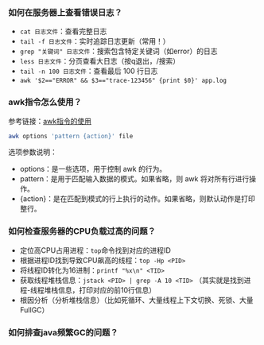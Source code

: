 ### 如何在服务器上查看错误日志？
- `cat 日志文件`：查看完整日志
- `tail -f 日志文件`：实时追踪日志更新（常用！）
- `grep "关键词" 日志文件`：搜索包含特定关键词（如error）的日志
- `less 日志文件`：分页查看大日志（按q退出，/搜索）
- `tail -n 100 日志文件`：查看最后 100 行日志
- `awk '$2=="ERROR" && $3=="trace-123456" {print $0}' app.log`

### awk指令怎么使用？
参考链接：[awk指令的使用](https://www.runoob.com/linux/linux-comm-awk.html)
```bash
awk options 'pattern {action}' file
```
选项参数说明：
- options：是一些选项，用于控制 awk 的行为。
- pattern：是用于匹配输入数据的模式。如果省略，则 awk 将对所有行进行操作。
- {action}：是在匹配到模式的行上执行的动作。如果省略，则默认动作是打印整行。

### 如何检查服务器的CPU负载过高的问题？
- 定位高CPU占用进程：`top`命令找到对应的进程ID 
- 根据进程ID找到导致CPU飙高的线程：`top -Hp <PID>`
- 将线程ID转化为16进制：`printf "%x\n" <TID>`
- 获取线程堆栈信息：`jstack <PID> | grep -A 10 <TID>` （其实就是找到进程-线程堆栈信息，打印对应的前10行信息）
- 根因分析（分析堆栈信息）（比如死循环、大量线程上下文切换、死锁、大量FullGC）

### 如何排查java频繁GC的问题？